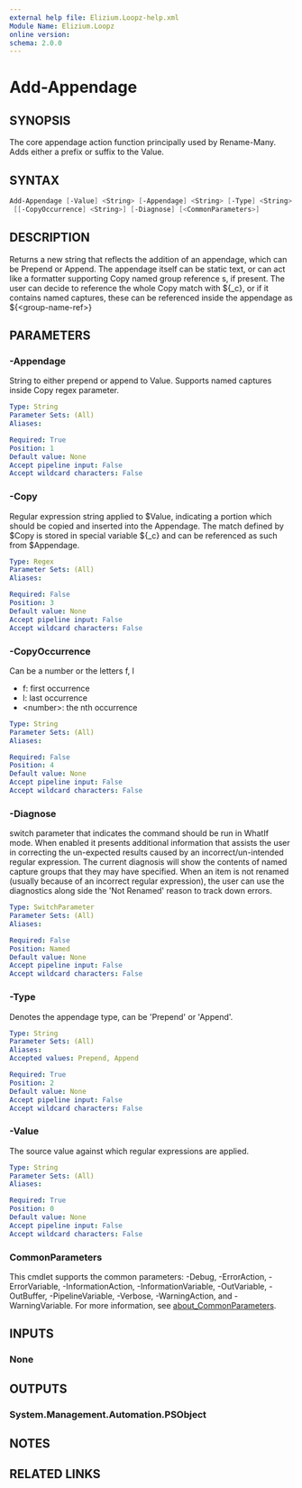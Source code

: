 ```yaml
---
external help file: Elizium.Loopz-help.xml
Module Name: Elizium.Loopz
online version:
schema: 2.0.0
---
```


# Add-Appendage

## SYNOPSIS

The core appendage action function principally used by Rename-Many. Adds either
a prefix or suffix to the Value.

## SYNTAX

```powershell
Add-Appendage [-Value] <String> [-Appendage] <String> [-Type] <String> [[-Copy] <Regex>]
 [[-CopyOccurrence] <String>] [-Diagnose] [<CommonParameters>]
```

## DESCRIPTION

Returns a new string that reflects the addition of an appendage, which can be Prepend
or Append. The appendage itself can be static text, or can act like a formatter supporting
Copy named group reference s, if present. The user can decide to reference the whole Copy
match with ${_c}, or if it contains named captures, these can be referenced inside the
appendage as ${\<group-name-ref\>}

## PARAMETERS

### -Appendage

String to either prepend or append to Value. Supports named captures inside Copy regex
parameter.

```yaml
Type: String
Parameter Sets: (All)
Aliases:

Required: True
Position: 1
Default value: None
Accept pipeline input: False
Accept wildcard characters: False
```

### -Copy

Regular expression string applied to $Value, indicating a portion which should be copied and
inserted into the Appendage. The match defined by $Copy is stored in special variable ${_c} and
can be referenced as such from $Appendage.

```yaml
Type: Regex
Parameter Sets: (All)
Aliases:

Required: False
Position: 3
Default value: None
Accept pipeline input: False
Accept wildcard characters: False
```

### -CopyOccurrence

Can be a number or the letters f, l

* f: first occurrence
* l: last occurrence
* \<number\>: the nth occurrence

```yaml
Type: String
Parameter Sets: (All)
Aliases:

Required: False
Position: 4
Default value: None
Accept pipeline input: False
Accept wildcard characters: False
```

### -Diagnose

switch parameter that indicates the command should be run in WhatIf mode. When enabled
it presents additional information that assists the user in correcting the un-expected
results caused by an incorrect/un-intended regular expression. The current diagnosis
will show the contents of named capture groups that they may have specified. When an item
is not renamed (usually because of an incorrect regular expression), the user can use the
diagnostics along side the 'Not Renamed' reason to track down errors.

```yaml
Type: SwitchParameter
Parameter Sets: (All)
Aliases:

Required: False
Position: Named
Default value: None
Accept pipeline input: False
Accept wildcard characters: False
```

### -Type

Denotes the appendage type, can be 'Prepend' or 'Append'.

```yaml
Type: String
Parameter Sets: (All)
Aliases:
Accepted values: Prepend, Append

Required: True
Position: 2
Default value: None
Accept pipeline input: False
Accept wildcard characters: False
```

### -Value

The source value against which regular expressions are applied.

```yaml
Type: String
Parameter Sets: (All)
Aliases:

Required: True
Position: 0
Default value: None
Accept pipeline input: False
Accept wildcard characters: False
```

### CommonParameters

This cmdlet supports the common parameters: -Debug, -ErrorAction, -ErrorVariable, -InformationAction, -InformationVariable, -OutVariable, -OutBuffer, -PipelineVariable, -Verbose, -WarningAction, and -WarningVariable. For more information, see [about_CommonParameters](http://go.microsoft.com/fwlink/?LinkID=113216).

## INPUTS

### None

## OUTPUTS

### System.Management.Automation.PSObject

## NOTES

## RELATED LINKS
